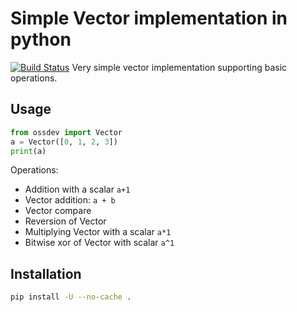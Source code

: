# Simple Vector implementation in python 
[![Build Status](https://travis-ci.com/svetelna/open-source-development-course-hw02-1.svg?branch=pr%2Fstep1)](https://travis-ci.com/svetelna/open-source-development-course-hw02-1)
Very simple vector implementation supporting basic operations.

## Usage

```python
from ossdev import Vector
a = Vector([0, 1, 2, 3])
print(a)
```

Operations:
- Addition with a scalar `a+1`
- Vector addition: `a + b`
- Vector compare
- Reversion of Vector
- Multiplying Vector with a scalar `a*1`
- Bitwise xor of Vector with scalar `a^1`


## Installation

```bash
pip install -U --no-cache . 
```
